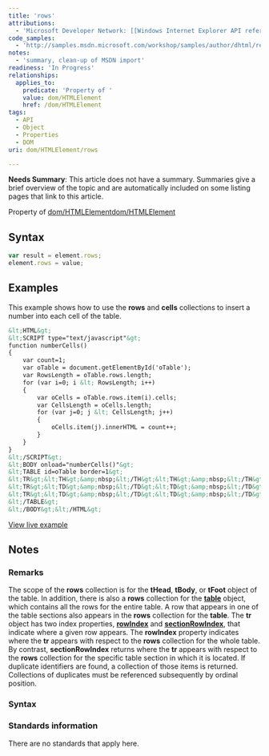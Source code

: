 ```yaml
---
title: 'rows'
attributions:
  - 'Microsoft Developer Network: [[Windows Internet Explorer API reference](http://msdn.microsoft.com/en-us/library/ie/hh828809%28v=vs.85%29.aspx) Article]'
code_samples:
  - 'http://samples.msdn.microsoft.com/workshop/samples/author/dhtml/refs/rows-cells.htm'
notes:
  - 'summary, clean-up of MSDN import'
readiness: 'In Progress'
relationships:
  applies_to:
    predicate: 'Property of '
    value: dom/HTMLElement
    href: /dom/HTMLElement
tags:
  - API
  - Object
  - Properties
  - DOM
uri: dom/HTMLElement/rows

---
```

**Needs Summary**: This article does not have a summary. Summaries give a brief overview of the topic and are automatically included on some listing pages that link to this article.

Property of [dom/HTMLElement](/dom/HTMLElement)[dom/HTMLElement](/dom/HTMLElement)

## Syntax

``` js
var result = element.rows;
element.rows = value;
```

## Examples

This example shows how to use the **rows** and **cells** collections to insert a number into each cell of the table.

``` html
&lt;HTML&gt;
&lt;SCRIPT type="text/javascript"&gt;
function numberCells()
{
    var count=1;
    var oTable = document.getElementById('oTable');
    var RowsLength = oTable.rows.length;
    for (var i=0; i &lt; RowsLength; i++)
    {
        var oCells = oTable.rows.item(i).cells;
        var CellsLength = oCells.length;
        for (var j=0; j &lt; CellsLength; j++)
        {
            oCells.item(j).innerHTML = count++;
        }
    }
}
&lt;/SCRIPT&gt;
&lt;BODY onload="numberCells()"&gt;
&lt;TABLE id=oTable border=1&gt;
&lt;TR&gt;&lt;TH&gt;&amp;nbsp;&lt;/TH&gt;&lt;TH&gt;&amp;nbsp;&lt;/TH&gt;&lt;TH&gt;&amp;nbsp;&lt;/TH&gt;&lt;TH&gt;&amp;nbsp;&lt;/TH&gt;&lt;/TR&gt;
&lt;TR&gt;&lt;TD&gt;&amp;nbsp;&lt;/TD&gt;&lt;TD&gt;&amp;nbsp;&lt;/TD&gt;&lt;TD&gt;&amp;nbsp;&lt;/TD&gt;&lt;TD&gt;&amp;nbsp;&lt;/TD&gt;&lt;/TR&gt;
&lt;TR&gt;&lt;TD&gt;&amp;nbsp;&lt;/TD&gt;&lt;TD&gt;&amp;nbsp;&lt;/TD&gt;&lt;TD&gt;&amp;nbsp;&lt;/TD&gt;&lt;TD&gt;&amp;nbsp;&lt;/TD&gt;&lt;/TR&gt;
&lt;/TABLE&gt;
&lt;/BODY&gt;&lt;/HTML&gt;
```

[View live example](http://samples.msdn.microsoft.com/workshop/samples/author/dhtml/refs/rows-cells.htm)

## Notes

### Remarks

The scope of the **rows** collection is for the **tHead**, **tBody**, or **tFoot** object of the table. In addition, there is also a **rows** collection for the [**table**](/html/elements/table) object, which contains all the rows for the entire table. A row that appears in one of the table sections also appears in the **rows** collection for the **table**. The **tr** object has two index properties, [**rowIndex**](/dom/HTMLElement/rowIndex) and [**sectionRowIndex**](/dom/HTMLElement/sectionRowIndex), that indicate where a given row appears. The **rowIndex** property indicates where the **tr** appears with respect to the **rows** collection for the whole table. By contrast, **sectionRowIndex** returns where the **tr** appears with respect to the **rows** collection for the specific table section in which it is located. If duplicate identifiers are found, a collection of those items is returned. Collections of duplicates must be referenced subsequently by ordinal position.

### Syntax

### Standards information

There are no standards that apply here.
